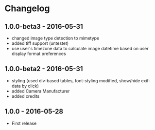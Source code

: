 # Changelog

## 1.0.0-beta3 - 2016-05-31

- changed image type detection to mimetype
- added tiff support (untestet)
- use user's timezone data to calculate image datetime based on user display format preferences

## 1.0.0-beta2 - 2016-05-31

- styling (used div-based tables, font-styling modified, show/hide exif-data by click)
- added Camera Manufacturer
- added credits

## 1.0.0 - 2016-05-28

- First release
